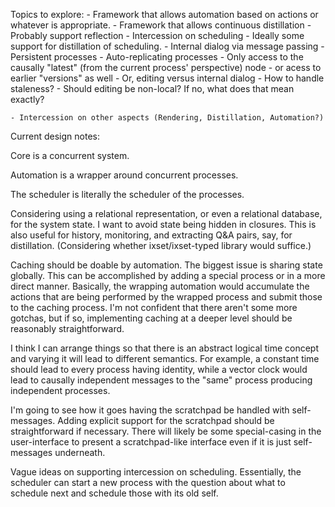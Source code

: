 Topics to explore:
    - Framework that allows automation based on actions or whatever is appropriate.
    - Framework that allows continuous distillation
    - Probably support reflection
    - Intercession on scheduling
        - Ideally some support for distillation of scheduling.
    - Internal dialog via message passing
        - Persistent processes
        - Auto-replicating processes
            - Only access to the causally "latest" (from the current process' perspective) node
            - or acess to earlier "versions" as well
    - Or, editing versus internal dialog
        - How to handle staleness?
        - Should editing be non-local? If no, what does that mean exactly?
    
    - Intercession on other aspects (Rendering, Distillation, Automation?)

Current design notes:

Core is a concurrent system.
    
Automation is a wrapper around concurrent processes.
    
The scheduler is literally the scheduler of the processes.
    
Considering using a relational representation, or even a relational database,
for the system state. I want to avoid state being hidden in closures. This  is
also useful for history, monitoring, and extracting Q&A pairs, say, for
distillation. (Considering whether ixset/ixset-typed library would suffice.)

Caching should be doable by automation. The biggest issue is sharing state
globally. This can be accomplished by adding a special process or in a more
direct manner. Basically, the wrapping automation would accumulate the actions
that are being performed by the wrapped process and submit those to the caching
process. I'm not confident that there aren't some more gotchas, but if so,
implementing caching at a deeper level should be reasonably straightforward.

I think I can arrange things so that there is an abstract logical time concept
and varying it will lead to different semantics. For example, a constant time
should lead to every process having identity, while a vector clock would lead
to causally independent messages to the "same" process producing independent
processes.

I'm going to see how it goes having the scratchpad be handled with
self-messages. Adding explicit support for the scratchpad should be
straightforward if necessary. There will likely be some special-casing in the
user-interface to present a scratchpad-like interface even if it is just
self-messages underneath.

Vague ideas on supporting intercession on scheduling. Essentially, the
scheduler can start a new process with the question about what to schedule next
and schedule those with its old self.
